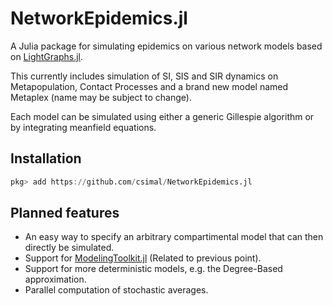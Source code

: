 # NetworkEpidemics.jl
A Julia package for simulating epidemics on various network models based on [LightGraphs.jl](https://github.com/JuliaGraphs/LightGraphs.jl).

This currently includes simulation of SI, SIS and SIR dynamics on Metapopulation, Contact Processes and a brand new model named Metaplex (name may be subject to change).

Each model can be simulated using either a generic Gillespie algorithm or by integrating meanfield equations.

## Installation
```julia
pkg> add https://github.com/csimal/NetworkEpidemics.jl
```

## Planned features
* An easy way to specify an arbitrary compartimental model that can then directly be simulated.
* Support for [ModelingToolkit.jl](https://github.com/SciML/ModelingToolkit.jl) (Related to previous point).
* Support for more deterministic models, e.g. the Degree-Based approximation.
* Parallel computation of stochastic averages.